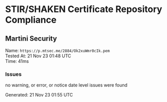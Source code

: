 # STIR/SHAKEN Certificate Repository Compliance

## Martini Security

Name: `https://p.mtsec.me/2884/Ok2xuWmr0cIk.pem`\
Tested At: 21 Nov 23 01:48 UTC\
Time: 41ms

### Issues

no warning, or error, or notice date level issues were found

Generated: 21 Nov 23 01:55 UTC